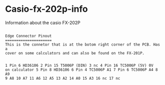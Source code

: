 # Casio-fx-202p-info
Information about the casio FX-202P

<code>
Edge Connector Pinout
=====================
This is the connetor that is at the botom right corner of the PCB. Has a
cover on some calculators and can also be found on the FX-201P.

1     Pin 6 HD36106
2     Pin 15 T5006P (DIN)
3     nc
4     Pin 16 TC5006P (5V) 0V on calculator
5     Pin 8 HD36106
6     Pin 4 TC5006P A1
7     Pin 6 TC5006P A4
8     A9
9     A8
10    A7
11    A6
12    A5
13    A2
14    A0
15    A3
16    nc
17    nc


